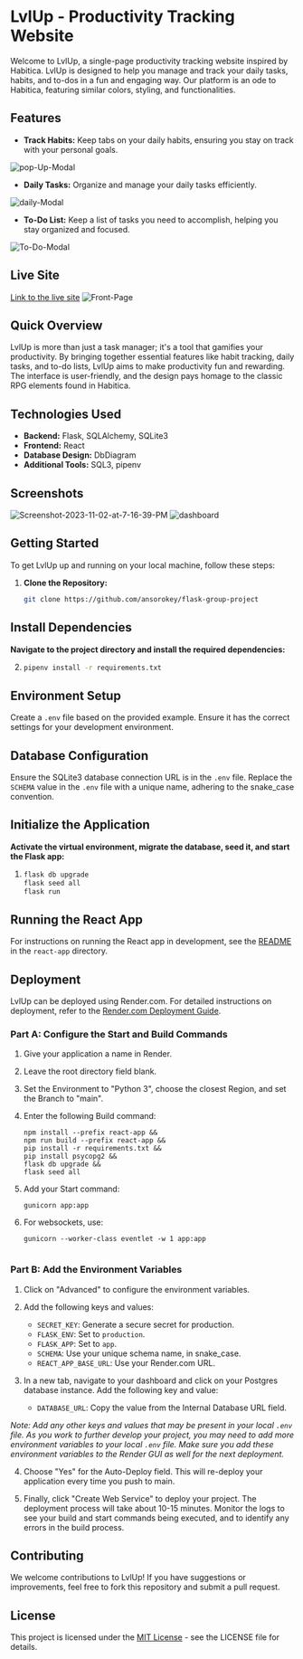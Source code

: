 # LvlUp - Productivity Tracking Website

Welcome to LvlUp, a single-page productivity tracking website inspired by Habitica. LvlUp is designed to help you manage and track your daily tasks, habits, and to-dos in a fun and engaging way. Our platform is an ode to Habitica, featuring similar colors, styling, and functionalities.

## Features

- **Track Habits:** Keep tabs on your daily habits, ensuring you stay on track with your personal goals.
<img src="https://i.ibb.co/bB13D2J/pop-Up-Modal.png" alt="pop-Up-Modal" border="0" />

- **Daily Tasks:** Organize and manage your daily tasks efficiently.
<img src="https://i.ibb.co/RYVwX7y/daily-Modal.png" alt="daily-Modal" border="0" />

- **To-Do List:** Keep a list of tasks you need to accomplish, helping you stay organized and focused.
<img src="https://i.ibb.co/8cmr11v/To-Do-Modal.png" alt="To-Do-Modal" border="0" />

## Live Site
[Link to the live site](https://level-up-sy4q.onrender.com/)
<img src="https://i.ibb.co/G7wc2Jd/Front-Page.png" alt="Front-Page" border="0" />


## Quick Overview
LvlUp is more than just a task manager; it's a tool that gamifies your productivity. By bringing together essential features like habit tracking, daily tasks, and to-do lists, LvlUp aims to make productivity fun and rewarding. The interface is user-friendly, and the design pays homage to the classic RPG elements found in Habitica.

## Technologies Used

- **Backend:** Flask, SQLAlchemy, SQLite3
- **Frontend:** React
- **Database Design:** DbDiagram
- **Additional Tools:** SQL3, pipenv

## Screenshots
<img src="https://i.ibb.co/wN1cJd5/Screenshot-2023-11-02-at-7-16-39-PM.png" alt="Screenshot-2023-11-02-at-7-16-39-PM" border="0" />
<img src="https://i.ibb.co/w6Tx8c6/dashboard.png" alt="dashboard" border="0" />

## Getting Started

To get LvlUp up and running on your local machine, follow these steps:

1. **Clone the Repository:**
   ```bash
   git clone https://github.com/ansorokey/flask-group-project


## Install Dependencies

**Navigate to the project directory and install the required dependencies:**

2. ```bash
   pipenv install -r requirements.txt

## Environment Setup

Create a `.env` file based on the provided example. Ensure it has the correct settings for your development environment.

## Database Configuration

Ensure the SQLite3 database connection URL is in the `.env` file. Replace the `SCHEMA` value in the `.env` file with a unique name, adhering to the snake_case convention.

## Initialize the Application

**Activate the virtual environment, migrate the database, seed it, and start the Flask app:** 
1. ```bash pipenv shell 
   flask db upgrade 
   flask seed all 
   flask run


## Running the React App

For instructions on running the React app in development, see the [README](./react-app/README.md) in the `react-app` directory.


## Deployment

LvlUp can be deployed using Render.com. For detailed instructions on deployment, refer to the [Render.com Deployment Guide](https://render.com/docs/deploy-flask).

### Part A: Configure the Start and Build Commands

1. Give your application a name in Render.
2. Leave the root directory field blank.
3. Set the Environment to "Python 3", choose the closest Region, and set the Branch to "main".
4. Enter the following Build command:

   ```shell
   npm install --prefix react-app &&
   npm run build --prefix react-app &&
   pip install -r requirements.txt &&
   pip install psycopg2 &&
   flask db upgrade &&
   flask seed all

5. Add your Start command:

   ```shell
   gunicorn app:app

6. For websockets, use:
   ```shell
   gunicorn --worker-class eventlet -w 1 app:app


### Part B: Add the Environment Variables

1. Click on "Advanced" to configure the environment variables.
2. Add the following keys and values:
   - `SECRET_KEY`: Generate a secure secret for production.
   - `FLASK_ENV`: Set to `production`.
   - `FLASK_APP`: Set to `app`.
   - `SCHEMA`: Use your unique schema name, in snake_case.
   - `REACT_APP_BASE_URL`: Use your Render.com URL.

3. In a new tab, navigate to your dashboard and click on your Postgres database instance. Add the following key and value:
   - `DATABASE_URL`: Copy the value from the Internal Database URL field.

_Note: Add any other keys and values that may be present in your local `.env` file. As you work to further develop your project, you may need to add more environment variables to your local `.env` file. Make sure you add these environment variables to the Render GUI as well for the next deployment._

4. Choose "Yes" for the Auto-Deploy field. This will re-deploy your application every time you push to main.

5. Finally, click "Create Web Service" to deploy your project. The deployment process will take about 10-15 minutes. Monitor the logs to see your build and start commands being executed, and to identify any errors in the build process.

## Contributing

We welcome contributions to LvlUp! If you have suggestions or improvements, feel free to fork this repository and submit a pull request.

## License

This project is licensed under the [MIT License](LICENSE.md) - see the LICENSE file for details.

